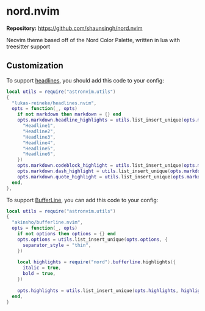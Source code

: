 # nord.nvim

**Repository:** <https://github.com/shaunsingh/nord.nvim>

Neovim theme based off of the Nord Color Palette, written in lua with treesitter support

## Customization

To support [headlines](https://github.com/lukas-reineke/headlines.nvim), you should add this code to your config:

```lua
local utils = require("astronvim.utils")
{
  "lukas-reineke/headlines.nvim",
  opts = function(_, opts)
    if not markdown then markdown = {} end
    opts.markdown.headline_highlights = utils.list_insert_unique(opts.markdown.headline_highlights, {
      "Headline1",
      "Headline2",
      "Headline3",
      "Headline4",
      "Headline5",
      "Headline6",
    })
    opts.markdown.codeblock_highlight = utils.list_insert_unique(opts.markdown.codeblock_highlight, "CodeBlock")
    opts.markdown.dash_highlight = utils.list_insert_unique(opts.markdown.dash_highlight, "Dash")
    opts.markdown.quote_highlight = utils.list_insert_unique(opts.markdown.quote_highlight, "Quote")
  end,
},

```

To support [BufferLine](https://github.com/akinsho/nvim-bufferline.lua), you can add this code to your config:

```lua
local utils = require("astronvim.utils")
{
  "akinsho/bufferline.nvim",
  opts = function(_, opts)
    if not options then options = {} end
    opts.options = utils.list_insert_unique(opts.options, {
      separator_style = "thin",
    })
  
    local highlights = require("nord").bufferline.highlights({
      italic = true,
      bold = true,
    })
  
    opts.highlights = utils.list_insert_unique(opts.highlights, highlights)
  end,
}
```
